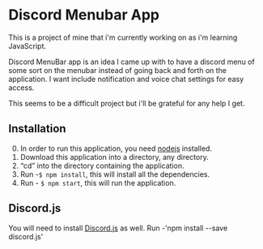 # Discord Menubar App

This is a project of mine that i'm currently working on as i'm learning JavaScript.

Discord MenuBar app is an idea I came up with to have a discord menu of some sort on the menubar
instead of going back and forth on the application. I want include notification and voice chat
settings for easy access.

This seems to be a difficult project but i'll be grateful for any help I get.

## Installation

0. In order to run this application, you need [nodejs](https://nodejs.org/en/) installed.
1. Download this application into a directory, any directory.
2. “cd” into the directory containing the application.
3. Run -`$ npm install`, this will install all the dependencies.
4. Run - `$ npm start`, this will run the application.

## Discord.js

You will need to install [Discord.js](https://discord.js.org/#/) as well.
Run -'npm install --save discord.js'

